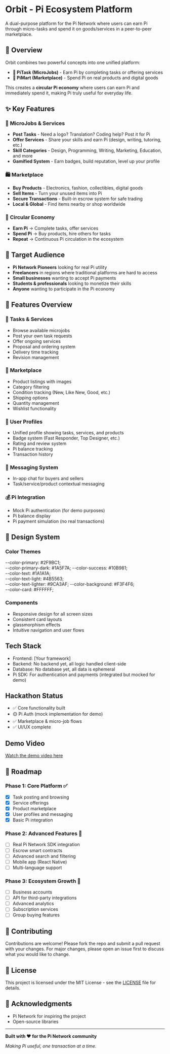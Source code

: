 # Orbit - Pi Ecosystem Platform

A dual-purpose platform for the Pi Network where users can earn Pi through micro-tasks and spend it on goods/services in a peer-to-peer marketplace.

## 🌟 Overview

Orbit combines two powerful concepts into one unified platform:

- **🎯 PiTask (MicroJobs)** - Earn Pi by completing tasks or offering services
- **🛒 PiMart (Marketplace)** - Spend Pi on real products and digital goods

This creates a **circular Pi economy** where users can earn Pi and immediately spend it, making Pi truly useful for everyday life.

## ✨ Key Features

### 🎨 **MicroJobs & Services**
- **Post Tasks** - Need a logo? Translation? Coding help? Post it for Pi
- **Offer Services** - Share your skills and earn Pi (design, writing, tutoring, etc.)
- **Skill Categories** - Design, Programming, Writing, Marketing, Education, and more
- **Gamified System** - Earn badges, build reputation, level up your profile

### 🛍️ **Marketplace**
- **Buy Products** - Electronics, fashion, collectibles, digital goods
- **Sell Items** - Turn your unused items into Pi
- **Secure Transactions** - Built-in escrow system for safe trading
- **Local & Global** - Find items nearby or shop worldwide

### 🔄 **Circular Economy**
- **Earn Pi** → Complete tasks, offer services
- **Spend Pi** → Buy products, hire others for tasks
- **Repeat** → Continuous Pi circulation in the ecosystem

## 🎯 Target Audience

- **Pi Network Pioneers** looking for real Pi utility
- **Freelancers** in regions where traditional platforms are hard to access
- **Small businesses** wanting to accept Pi payments
- **Students & professionals** looking to monetize their skills
- **Anyone** wanting to participate in the Pi economy

## 📱 Features Overview

### 🎯 **Tasks & Services**
- Browse available microjobs
- Post your own task requests
- Offer ongoing services
- Proposal and ordering system
- Delivery time tracking
- Revision management

### 🛒 **Marketplace**
- Product listings with images
- Category filtering
- Condition tracking (New, Like New, Good, etc.)
- Shipping options
- Quantity management
- Wishlist functionality

### 👤 **User Profiles**
- Unified profile showing tasks, services, and products
- Badge system (Fast Responder, Top Designer, etc.)
- Rating and review system
- Pi balance tracking
- Transaction history

### 💬 **Messaging System**
- In-app chat for buyers and sellers
- Task/service/product contextual messaging

### 💰 **Pi Integration**
- Mock Pi authentication (for demo purposes)
- Pi balance display
- Pi payment simulation (no real transactions)

## 🎨 Design System

### Color Themes
  --color-primary: #2F9BC1;     
  --color-primary-dark: #1A5F7A;
  --color-success: #10B981;     
  --color-text: #1A1A1A;       
  --color-text-light: #4B5563;  
  --color-text-lighter: #9CA3AF;
  --color-background: #F3F4F6;  
  --color-card: #FFFFFF;   

### Components
- Responsive design for all screen sizes
- Consistent card layouts
- glassmorphism effects
- Intuitive navigation and user flows


## Tech Stack
- Frontend: [Your framework]
- Backend: No backend yet, all logic handled client-side
- Database: No database yet, all data is ephemeral
- Pi SDK: For authentication and payments (integrated but mocked for demo)

## Hackathon Status
- ✅ Core functionality built
- 🟡 Pi Auth (mock implementation for demo)
- ✅ Marketplace & micro-job flows
- ✅ UI/UX complete

## Demo Video
[Watch the demo video here]()

## 🔮 Roadmap

### Phase 1: Core Platform ✅
- [x] Task posting and browsing
- [x] Service offerings
- [x] Product marketplace
- [x] User profiles and messaging
- [x] Basic Pi integration

### Phase 2: Advanced Features 🚧
- [ ] Real Pi Network SDK integration
- [ ] Escrow smart contracts
- [ ] Advanced search and filtering
- [ ] Mobile app (React Native)
- [ ] Multi-language support

### Phase 3: Ecosystem Growth 🔮
- [ ] Business accounts
- [ ] API for third-party integrations
- [ ] Advanced analytics
- [ ] Subscription services
- [ ] Group buying features

## 🤝 Contributing

Contributions are welcome! Please fork the repo and submit a pull request with your changes. For major changes, please open an issue first to discuss what you would like to change.

## 📄 License

This project is licensed under the MIT License - see the [LICENSE](LICENSE) file for details.

## 🙏 Acknowledgments

- Pi Network for inspiring the project
- Open-source libraries

---

**Built with ❤️ for the Pi Network community**

*Making Pi useful, one transaction at a time.*